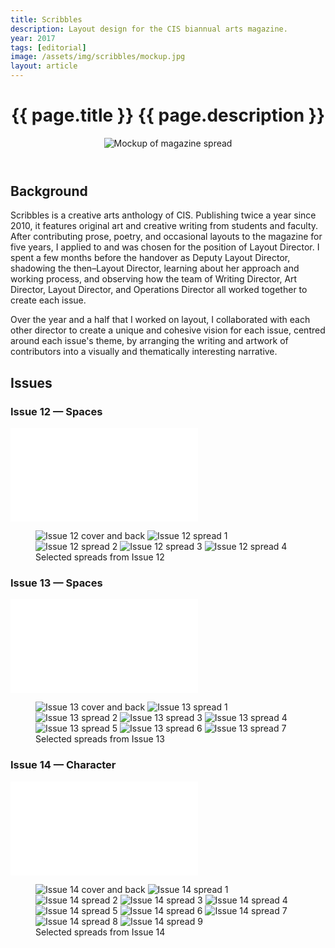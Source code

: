 ```yaml
---
title: Scribbles
description: Layout design for the CIS biannual arts magazine.
year: 2017
tags: [editorial]
image: /assets/img/scribbles/mockup.jpg
layout: article
---
```


<header class="intro">
    <h1 class="details">{{ page.title }}
        <span class="subtitle">{{ page.description }}</span>
    </h1>
    <figure>
        <img src="{{ page.image }}" alt="Mockup of magazine spread">
    </figure>
</header>

## Background

Scribbles is a creative arts anthology of CIS. Publishing twice a year since 2010, it features original art and creative writing from students and faculty. After contributing prose, poetry, and occasional layouts to the magazine for five years, I applied to and was chosen for the position of Layout Director. I spent a few months before the handover as Deputy Layout Director, shadowing the then&ndash;Layout Director, learning about her approach and working process, and observing how the team of Writing Director, Art Director, Layout Director, and Operations Director all worked together to create each issue.

Over the year and a half that I worked on layout, I collaborated with each other director to create a unique and cohesive vision for each issue, centred around each issue's theme, by arranging the writing and artwork of contributors into a visually and thematically interesting narrative.

## Issues

### Issue 12 &mdash; Spaces

<iframe src="//e.issuu.com/embed.html#3978036/44173432" frameborder="0" allowfullscreen></iframe>

<figure>
    <img src="/assets/img/scribbles/12-1.jpg" alt="Issue 12 cover and back">
    <img src="/assets/img/scribbles/12-2.jpg" alt="Issue 12 spread 1">
    <img src="/assets/img/scribbles/12-3.jpg" alt="Issue 12 spread 2">
    <img src="/assets/img/scribbles/12-4.jpg" alt="Issue 12 spread 3">
    <img src="/assets/img/scribbles/12-5.jpg" alt="Issue 12 spread 4">
    <figcaption>Selected spreads from Issue 12</figcaption>
</figure>

### Issue 13 &mdash; Spaces

<iframe src="//e.issuu.com/embed.html#3978036/54258619" frameborder="0" allowfullscreen></iframe>

<figure>
    <img src="/assets/img/scribbles/13-1.jpg" alt="Issue 13 cover and back">
    <img src="/assets/img/scribbles/13-2.jpg" alt="Issue 13 spread 1">
    <img src="/assets/img/scribbles/13-3.jpg" alt="Issue 13 spread 2">
    <img src="/assets/img/scribbles/13-4.jpg" alt="Issue 13 spread 3">
    <img src="/assets/img/scribbles/13-5.jpg" alt="Issue 13 spread 4">
    <img src="/assets/img/scribbles/13-6.jpg" alt="Issue 13 spread 5">
    <img src="/assets/img/scribbles/13-7.jpg" alt="Issue 13 spread 6">
    <img src="/assets/img/scribbles/13-8.jpg" alt="Issue 13 spread 7">
    <figcaption>Selected spreads from Issue 13</figcaption>
</figure>

### Issue 14 &mdash; Character

<iframe src="//e.issuu.com/embed.html#3978036/54259142" frameborder="0" allowfullscreen></iframe>

<figure>
    <img src="/assets/img/scribbles/14-1.jpg" alt="Issue 14 cover and back">
    <img src="/assets/img/scribbles/14-2.jpg" alt="Issue 14 spread 1">
    <img src="/assets/img/scribbles/14-3.jpg" alt="Issue 14 spread 2">
    <img src="/assets/img/scribbles/14-4.jpg" alt="Issue 14 spread 3">
    <img src="/assets/img/scribbles/14-5.jpg" alt="Issue 14 spread 4">
    <img src="/assets/img/scribbles/14-6.jpg" alt="Issue 14 spread 5">
    <img src="/assets/img/scribbles/14-7.jpg" alt="Issue 14 spread 6">
    <img src="/assets/img/scribbles/14-8.jpg" alt="Issue 14 spread 7">
    <img src="/assets/img/scribbles/14-9.jpg" alt="Issue 14 spread 8">
    <img src="/assets/img/scribbles/14-10.jpg" alt="Issue 14 spread 9">
    <figcaption>Selected spreads from Issue 14</figcaption>
</figure>